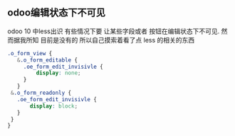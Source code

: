 ## odoo编辑状态下不可见

odoo 10 中less出识 有些情况下要 让某些字段或者 按钮在编辑状态下不可见. 然而据我所知 目前是没有的
 所以自己摸索着看了点 less 的相关的东西 
 ```css
.o_form_view {
    &.o_form_editable {
      .oe_form_edit_invisivle {
          display: none;
      }
    }
  &.o_form_readonly {
    .oe_form_edit_invisivle {
        display: block;
    }
  }
}
```
